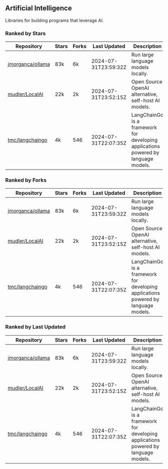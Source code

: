 ## Artificial Intelligence

Libraries for building programs that leverage AI.

### Ranked by Stars

| Repository | Stars | Forks | Last Updated | Description | 
|------------|-------|-------|--------------|-------------|
| [jmorganca/ollama](https://github.com/jmorganca/ollama) | 83k | 6k | 2024-07-31T23:59:32Z |  Run large language models locally. |
| [mudler/LocalAI](https://github.com/mudler/LocalAI) | 22k | 2k | 2024-07-31T23:52:15Z |  Open Source OpenAI alternative, self-host AI models. |
| [tmc/langchaingo](https://github.com/tmc/langchaingo) | 4k | 546 | 2024-07-31T22:07:35Z |  LangChainGo is a framework for developing applications powered by language models. |

### Ranked by Forks

| Repository | Stars | Forks | Last Updated | Description | 
|------------|-------|-------|--------------|-------------|
| [jmorganca/ollama](https://github.com/jmorganca/ollama) | 83k | 6k | 2024-07-31T23:59:32Z |  Run large language models locally. |
| [mudler/LocalAI](https://github.com/mudler/LocalAI) | 22k | 2k | 2024-07-31T23:52:15Z |  Open Source OpenAI alternative, self-host AI models. |
| [tmc/langchaingo](https://github.com/tmc/langchaingo) | 4k | 546 | 2024-07-31T22:07:35Z |  LangChainGo is a framework for developing applications powered by language models. |

### Ranked by Last Updated

| Repository | Stars | Forks | Last Updated | Description | 
|------------|-------|-------|--------------|-------------|
| [jmorganca/ollama](https://github.com/jmorganca/ollama) | 83k | 6k | 2024-07-31T23:59:32Z |  Run large language models locally. |
| [mudler/LocalAI](https://github.com/mudler/LocalAI) | 22k | 2k | 2024-07-31T23:52:15Z |  Open Source OpenAI alternative, self-host AI models. |
| [tmc/langchaingo](https://github.com/tmc/langchaingo) | 4k | 546 | 2024-07-31T22:07:35Z |  LangChainGo is a framework for developing applications powered by language models. |

